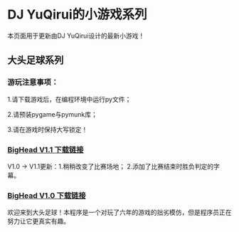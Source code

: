 # DJ YuQirui的小游戏系列


本页面用于更新由DJ YuQirui设计的最新小游戏！

## 大头足球系列


### 游玩注意事项：

1.请下载游戏后，在编程环境中运行py文件；

2.请预装pygame与pymunk库；

3.请在游戏时保持大写锁定！


### [BigHead V1.1 下载链接]()


V1.0 → V1.1更新：1.稍稍改变了比赛场地； 2.添加了比赛结束时胜负判定的字幕。


### [BigHead V1.0 下载链接]()


欢迎来到大头足球！本程序是一个对玩了六年的游戏的拙劣模仿，但是程序员正在努力让它更真实有趣。
